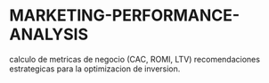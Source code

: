# MARKETING-PERFORMANCE-ANALYSIS
calculo de metricas de negocio (CAC, ROMI, LTV) recomendaciones estrategicas  para la optimizacion de inversion.
